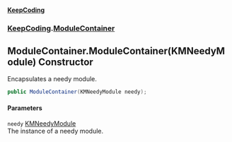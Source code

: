 #### [KeepCoding](index.md 'index')
### [KeepCoding](KeepCoding.md 'KeepCoding').[ModuleContainer](ModuleContainer.md 'KeepCoding.ModuleContainer')
## ModuleContainer.ModuleContainer(KMNeedyModule) Constructor
Encapsulates a needy module.  
```csharp
public ModuleContainer(KMNeedyModule needy);
```
#### Parameters
<a name='KeepCoding.ModuleContainer.ModuleContainer(KMNeedyModule).needy'></a>
`needy` [KMNeedyModule](https://docs.microsoft.com/en-us/dotnet/api/KMNeedyModule 'KMNeedyModule')  
The instance of a needy module.
  

